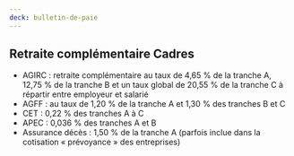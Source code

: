```yaml
---
deck: bulletin-de-paie
---
```


## Retraite complémentaire Cadres

* AGIRC : retraite complémentaire au taux de 4,65 % de la tranche A, 12,75 % de la tranche B et un taux global de 20,55 % de la tranche C à répartir entre employeur et salarié
* AGFF : au taux de 1,20 % de la tranche A et 1,30 % des tranches B et C
* CET : 0,22 % des tranches A à C
* APEC : 0,036 % des tranches A et B
* Assurance décès : 1,50 % de la tranche A (parfois inclue dans la cotisation « prévoyance » des entreprises)
